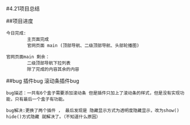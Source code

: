 #4.21项目总结


##项目进度

	今日完成:
			主页面完成
			官网页面 main (顶部导航、二级顶部导航、头部轮播图)
			
	官网页面main 剩余：
			二级顶部导航下拉列表
			除了完成的内容其余的内容
##bug
	插件bug 滚动条插件bug 

	bug描述：一共有6个盒子需要添加滚动条 但是插件只加上了滚动条的样式，但是没有实现功能，只有最后一个盒子有功能。

	bug解决:更换了两个插件 ， 最后发现是 隐藏显示方式为透明度隐藏显示，改为show() hide()方式隐藏 就解决了。（不知道什么原因）